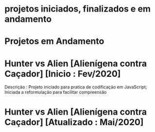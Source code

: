
# projetos iniciados, finalizados e em andamento




# Projetos em Andamento

# Hunter vs Alien [Alienígena contra Caçador] [Inicio : Fev/2020]
Descrição : Projeto iniciado para pratica de codificação em JavaScript;
            Iniciada a reformulação para facilitar compreensão 
# Hunter vs Alien [Alienígena contra Caçador] [Atualizado : Mai/2020]
  

